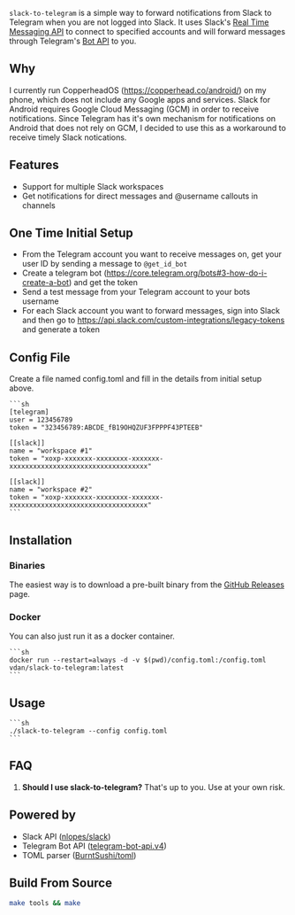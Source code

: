 `slack-to-telegram` is a simple way to forward notifications from Slack to Telegram when you are not logged into Slack. It uses Slack's [Real Time Messaging API](https://api.slack.com/rtm) to connect to specified accounts and will forward messages through Telegram's [Bot API](https://core.telegram.org/bots/api) to you.

## Why 
I currently run CopperheadOS (https://copperhead.co/android/) on my phone, which does not include any Google apps and services. Slack for Android requires Google Cloud Messaging (GCM) in order to receive notifications. Since Telegram has it's own mechanism for notifications on Android that does not rely on GCM, I decided to use this as a workaround to receive timely Slack notications.

## Features
* Support for multiple Slack workspaces
* Get notifications for direct messages and @username callouts in channels

## One Time Initial Setup
* From the Telegram account you want to receive messages on, get your user ID by sending a message to `@get_id_bot`
* Create a telegram bot (https://core.telegram.org/bots#3-how-do-i-create-a-bot) and get the token
* Send a test message from your Telegram account to your bots username
* For each Slack account you want to forward messages, sign into Slack and then go to https://api.slack.com/custom-integrations/legacy-tokens and generate a token

## Config File
Create a file named config.toml and fill in the details from initial setup above.

    ```sh
    [telegram]
    user = 123456789 
    token = "323456789:ABCDE_fB19OHQZUF3FPPPF43PTEEB"

    [[slack]]
    name = "workspace #1"
    token = "xoxp-xxxxxxx-xxxxxxxx-xxxxxxx-xxxxxxxxxxxxxxxxxxxxxxxxxxxxxxxxxxx"

    [[slack]]
    name = "workspace #2"
    token = "xoxp-xxxxxxx-xxxxxxxx-xxxxxxx-xxxxxxxxxxxxxxxxxxxxxxxxxxxxxxxxxxx"
    ```

## Installation

### Binaries
The easiest way is to download a pre-built binary from the [GitHub Releases](https://github.com/dan-v/slack-to-telegram/releases) page.

### Docker
You can also just run it as a docker container.

    ```sh
    docker run --restart=always -d -v $(pwd)/config.toml:/config.toml vdan/slack-to-telegram:latest
    ```

## Usage
    ```sh
    ./slack-to-telegram --config config.toml
    ```

## FAQ
1. <b>Should I use slack-to-telegram?</b> That's up to you. Use at your own risk.

## Powered by
* Slack API ([nlopes/slack]("https://github.com/nlopes/slack"))
* Telegram Bot API ([telegram-bot-api.v4]("gopkg.in/telegram-bot-api.v4"))
* TOML parser ([BurntSushi/toml]("https://github.com/BurntSushi/toml"))

## Build From Source
  ```sh
  make tools && make
  ```